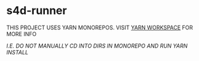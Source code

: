 # s4d-runner

THIS PROJECT USES YARN MONOREPOS. VISIT [YARN WORKSPACE](https://yarnpkg.com/features/workspaces) FOR MORE INFO

*I.E. DO NOT MANUALLY CD INTO DIRS IN MONOREPO AND RUN YARN INSTALL*